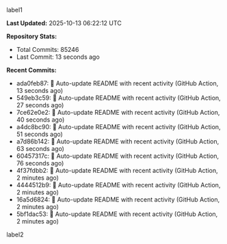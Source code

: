 
label1 
<!-- ACTIVITY_START -->
**Last Updated:** 2025-10-13 06:22:12 UTC

**Repository Stats:**
- Total Commits: 85246
- Last Commit: 13 seconds ago

**Recent Commits:**
- ada0feb87: 🤖 Auto-update README with recent activity (GitHub Action, 13 seconds ago)
- 549eb3c59: 🤖 Auto-update README with recent activity (GitHub Action, 27 seconds ago)
- 7ce62e0e2: 🤖 Auto-update README with recent activity (GitHub Action, 40 seconds ago)
- a4dc8bc90: 🤖 Auto-update README with recent activity (GitHub Action, 51 seconds ago)
- a7d86b142: 🤖 Auto-update README with recent activity (GitHub Action, 63 seconds ago)
- 60457317c: 🤖 Auto-update README with recent activity (GitHub Action, 76 seconds ago)
- 4f37fdbb2: 🤖 Auto-update README with recent activity (GitHub Action, 2 minutes ago)
- 4444512b9: 🤖 Auto-update README with recent activity (GitHub Action, 2 minutes ago)
- 16a5d6824: 🤖 Auto-update README with recent activity (GitHub Action, 2 minutes ago)
- 5bf1dac53: 🤖 Auto-update README with recent activity (GitHub Action, 2 minutes ago)
<!-- ACTIVITY_END -->

label2
